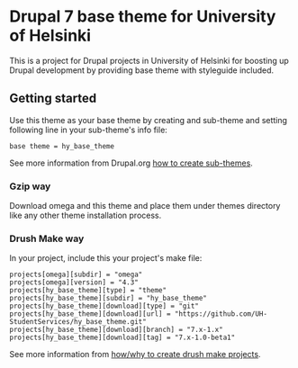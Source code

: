 # Drupal 7 base theme for University of Helsinki
This is a project for Drupal projects in University of Helsinki for boosting up
Drupal development by providing base theme with styleguide included.

## Getting started
Use this theme as your base theme by creating and sub-theme and setting
following line in your sub-theme's info file:

```
base theme = hy_base_theme
```

See more information from Drupal.org [how to create sub-themes](https://www.drupal.org/node/225125).

### Gzip way
Download omega and this theme and place them under themes directory like any
other theme installation process.

### Drush Make way
In your project, include this your project's make file:

```
projects[omega][subdir] = "omega"
projects[omega][version] = "4.3"
projects[hy_base_theme][type] = "theme"
projects[hy_base_theme][subdir] = "hy_base_theme"
projects[hy_base_theme][download][type] = "git"
projects[hy_base_theme][download][url] = "https://github.com/UH-StudentServices/hy_base_theme.git"
projects[hy_base_theme][download][branch] = "7.x-1.x"
projects[hy_base_theme][download][tag] = "7.x-1.0-beta1"
```

See more information from [how/why to create drush make projects](https://www.drupal.org/node/1006620).
